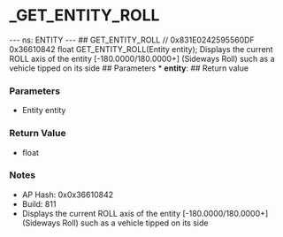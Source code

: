 # _GET_ENTITY_ROLL

--- ns: ENTITY --- ## GET_ENTITY_ROLL  // 0x831E0242595560DF 0x36610842 float GET_ENTITY_ROLL(Entity entity);  Displays the current ROLL axis of the entity [-180.0000/180.0000+] (Sideways Roll) such as a vehicle tipped on its side  ## Parameters * **entity**:  ## Return value

### Parameters
* Entity entity

### Return Value
* float

### Notes
* AP Hash: 0x0x36610842
* Build: 811
* Displays the current ROLL axis of the entity [-180.0000/180.0000+]
(Sideways Roll) such as a vehicle tipped on its side

